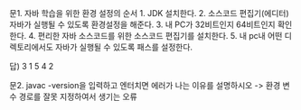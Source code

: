 문1. 자바 학습을 위한 환경 설정의 순서
    1. JDK 설치한다.
    2. 소스코드 편집기(에디터) 자바가 실행될 수 있도록 환경설정을 해준다.
    3. 내 PC가 32비트인지 64비트인지 확인한다.
    4. 편리한 자바 소스코드를 위한 소스코드 편집기를 설치한다.
    5. 내 pc내 어떤 디렉토리에서도 자바가 실행될 수 있도록 패스를 설정한다.

답) 3 1 5 4 2

문2. javac -version을 입력하고 엔터치면 에러가 나는 이유를 설명하시오
-> 환경 변수 경로를 잘못 지정하여서 생기는 오류

